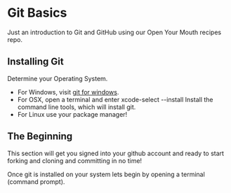 # Git Basics

Just an introduction to Git and GitHub using our Open Your Mouth recipes repo.

## Installing Git

Determine your Operating System.
- For Windows, visit [git for windows](https://msysgit.github.io/).
- For OSX, open a terminal and enter
  xcode-select --install
Install the command line tools, which will install git.
- For Linux use your package manager!

## The Beginning

This section will get you signed into your github account and ready to start forking and cloning and committing in no time!

Once git is installed on your system lets begin by opening a terminal (command prompt).
